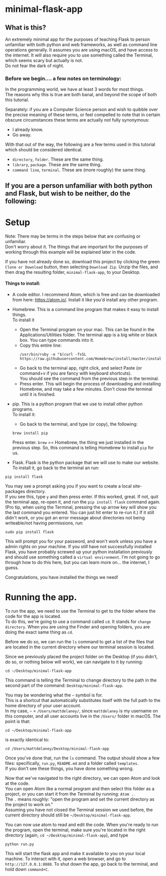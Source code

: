 # minimal-flask-app

## What is this?
An extremely minimal app for the purposes of teaching Flask to person unfamiliar with both python and web frameworks, as well as command line operations generally.
It assumes you are using macOS, and have access to the internet.
It will also require you to use something called the Terminal, which seems scary but actually is not.  
Do not fear the dark of night.

### Before we begin.... a few notes on terminology:
In the programming world, we have at least 3 words for most things.  
The reasons why this is true are both banal, and beyond the scope of both this tutorial.

Separately: if you are a Computer Science person and wish to quibble over the precise meaning of these terms, or feel compelled to note that in certain obscure circumstances these terms are actually not fully synonymous:
 - I already know.
 - Go away.

With that out of the way, the following are a few terms used in this tutorial which should be considered identical.
 - `directory`, `folder`. These are the same thing.
 - `library`, `package`.  These are the same thing.
 - `command line`, `terminal`.  These are (more roughly) the same thing.

## If you are a person unfamiliar with both python and Flask, but wish to be neither, do the following:

# Setup
Note: There may be terms in the steps below that are confusing or unfamiliar.  
Don't worry about it.
The things that are important for the purposes of working through this example will be explained later in the code.

If you have not already done so, download this project by clicking the green `Clone or Download` button, then selecting `Download Zip`.
Unzip the files, and then drag the resulting folder, `minimal-flask-app`, to your Desktop.

#### Things to install:
- A code editor.  I recommend Atom, which is free and can be downloaded from here: https://atom.io/.
Install it like you'd install any other program.

- Homebrew.  This is a command line program that makes it easy to install things.  
To install it
  - Open the Terminal program on your mac.  This can be found in the Applications/Utilities folder.
  The terminal app is a big white or black box.  You can type commands into it.
  - Copy this entire line:
    ```
    /usr/bin/ruby -e "$(curl -fsSL https://raw.githubusercontent.com/Homebrew/install/master/install)"
    ```
  - Go back to the terminal app, right click, and select Paste (or command+v if you are fancy with keyboard shortcuts).  
  You should see the command from the previous step in the terminal.
  - Press enter. This will begin the process of downloading and installing Homebrew, and may take a few minutes.
  Don't close the terminal until it is finished.

- pip. This is a python program that we use to install other python programs.  
To install it:
  - Go back to the terminal, and type (or copy), the following:
  ```
  brew install pip
  ```
  Press enter.
  `brew` == Homebrew, the thing we just installed in the previous step.
  So, this command is telling Homebrew to install `pip` for us.

- Flask.  Flask is the python package that we will use to make our website.  
To install it, go back to the terminal an run:
```
pip install flask
```
You may see a prompt asking you if you want to create a local site-packages directory.  
If you see this, type `y` and then press enter.
If this worked, great.
If not, quit the terminal app, re-open it, and run the `pip install flask` command again.
(Pro tip, when using the Terminal, pressing the up arrow key will show you the last command you entered.
You can just hit enter to re-run it.)
If it still didn't work, or you got an error message about directories not being writeable/not having permissions, run:
```
sudo pip install flask
```
This will prompt you for your password, and won't work unless you have a admin rights on your machine.
If you _still_ have not successfully installed Flask, you have probably screwed up your python installation previously and should use something called a `virtual environment`.
 I'm not going to go through how to do this here, but you can learn more on... the internet, I guess.

Congratulations, you have installed the things we need!

# Running the app.
To run the app, we need to use the Terminal to get to the folder where the code for the app is located.  
To do this, we're going to use a command called `cd`.  It stands for `change directory`.
When you are using the Finder and opening folders, you are doing the exact same thing as `cd`.

Before we do so, we can run the `ls` command to get a list of the files that are located in the current directory where our terminal session is located.

Since we previously placed the project folder on the Desktop (if you didn't, do so, or nothing below will work), we can navigate to it by running:
```
cd ~/Desktop/minimal-flask-app
```
This command is telling the Terminal to change directory to the path in the second part of the command: `Desktop/minimal-flask-app`.

You may be wondering what the `~` symbol is for.  
This is a shortcut that automatically substitutes itself with the full path to the home directory of your user account.  
In my case, `~` = `/Users/mattdelaney/`, since `mattdelaney` is my username on this computer, and all user accounts live in the `/Users/` folder in macOS.
The point is that:
```
cd ~/Desktop/minimal-flask-app
```
is exactly identical to:
```
cd /Users/mattdelaney/Desktop/minimal-flask-app
```

Once you've done that, run the `ls` command.
The output should show a few files: specifically, `run.py`, `README.md` and a folder called `templates`.  
If you don't see these things, you have done something wrong.

Now that we've navigated to the right directory, we can open Atom and look at the code.  
You can open Atom like a normal program and then select this folder as a project, or you can start it from the Terminal by running: `Atom .`.  
The `.` means roughly: "open the program and set the current directory as the project to work on."  
Assuming you have not closed the Terminal session we used before, the current directory should still be `~/Desktop/minimal-flask-app`.

You can now use atom to read and edit the code.
When you're ready to run the program, open the terminal, make sure you're located in the right directory (again, `cd ~/Desktop/minimal-flask-app`), and type
```
python run.py
```
This will start the flask app and make it available to you on your local machine.
To interact with it, open a web browser, and go to `http://127.0.0.1:8080`.
To shut down the app, go back to the terminal, and hold down `command+C`.  
